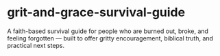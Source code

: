 # grit-and-grace-survival-guide
A faith-based survival guide for people who are burned out, broke, and feeling forgotten — built to offer gritty encouragement, biblical truth, and practical next steps.
